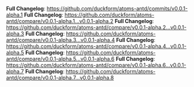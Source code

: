 **Full Changelog**: https://github.com/duckform/atoms-antd/commits/v0.0.1-alpha.1
**Full Changelog**: https://github.com/duckform/atoms-antd/compare/v0.0.1-alpha.1...v0.0.1-alpha.2
**Full Changelog**: https://github.com/duckform/atoms-antd/compare/v0.0.1-alpha.2...v0.0.1-alpha.3
**Full Changelog**: https://github.com/duckform/atoms-antd/compare/v0.0.1-alpha.3...v0.0.1-alpha.4
**Full Changelog**: https://github.com/duckform/atoms-antd/compare/v0.0.1-alpha.4...v0.0.1-alpha.5
**Full Changelog**: https://github.com/duckform/atoms-antd/compare/v0.0.1-alpha.5...v0.0.1-alpha.6
**Full Changelog**: https://github.com/duckform/atoms-antd/compare/v0.0.1-alpha.6...v0.0.1-alpha.7
**Full Changelog**: https://github.com/duckform/atoms-antd/compare/v0.0.1-alpha.7...v0.0.1-alpha.8
